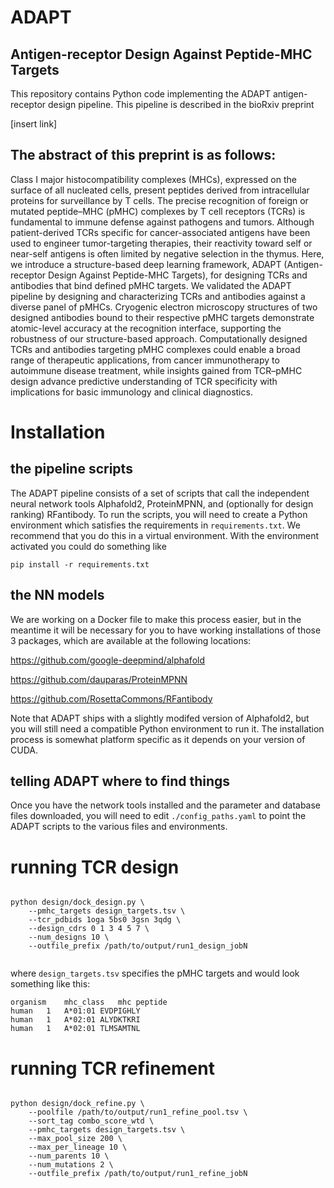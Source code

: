 # ADAPT

## Antigen-receptor Design Against Peptide-MHC Targets

This repository contains Python code implementing the ADAPT antigen-receptor design
pipeline. This pipeline is described in the bioRxiv preprint

[insert link]

## The abstract of this preprint is as follows:

Class I major histocompatibility complexes (MHCs), expressed on the surface of all nucleated cells, present peptides derived from intracellular proteins for surveillance by T cells.
The precise recognition of foreign or mutated peptide–MHC (pMHC) complexes by T cell receptors (TCRs) is fundamental to immune defense against pathogens and tumors.
Although patient-derived TCRs specific for cancer-associated antigens have been used to engineer tumor-targeting therapies, their reactivity toward self or near-self antigens is often limited by negative selection in the thymus.
Here, we introduce a structure-based deep learning framework, ADAPT (Antigen-receptor Design Against Peptide-MHC Targets), for designing TCRs and antibodies that bind defined pMHC targets.
We validated the ADAPT pipeline by designing and characterizing TCRs and antibodies against a diverse panel of pMHCs.
Cryogenic electron microscopy structures of two designed antibodies bound to their respective pMHC targets demonstrate atomic-level accuracy at the recognition interface, supporting the robustness of our structure-based approach.
Computationally designed TCRs and antibodies targeting pMHC complexes could enable a broad range of therapeutic applications, from cancer immunotherapy to autoimmune disease treatment, while insights gained from TCR–pMHC design advance predictive understanding of TCR specificity with implications for basic immunology and clinical diagnostics.


# Installation

## the pipeline scripts

The ADAPT pipeline consists of a set of scripts that call the independent
neural network tools Alphafold2, ProteinMPNN, and (optionally for design
ranking) RFantibody. To run the scripts, you will need to create a Python environment
which satisfies the requirements in `requirements.txt`. We recommend that you
do this in a virtual environment. With the environment activated you could do
something like

```
pip install -r requirements.txt
```

## the NN models

We are working on a Docker file to make this process easier, but in the meantime
it will be necessary for you to have working installations of those 3
packages, which are available at the following locations:

https://github.com/google-deepmind/alphafold

https://github.com/dauparas/ProteinMPNN

https://github.com/RosettaCommons/RFantibody

Note that ADAPT ships with a slightly modifed version of Alphafold2, but you will
still need a compatible Python environment to run it. The installation process is
somewhat platform specific as it depends on your version of CUDA.


## telling ADAPT where to find things

Once you have the network tools installed and the parameter and database files
downloaded, you will need to edit `./config_paths.yaml` to point the ADAPT scripts
to the various files and environments.

# running TCR design

```

python design/dock_design.py \
    --pmhc_targets design_targets.tsv \
    --tcr_pdbids 1oga 5bs0 3gsn 3qdg \
    --design_cdrs 0 1 3 4 5 7 \
    --num_designs 10 \
    --outfile_prefix /path/to/output/run1_design_jobN


```

where `design_targets.tsv` specifies the pMHC targets and would look something like this:

```
organism	mhc_class	mhc	peptide
human	1	A*01:01	EVDPIGHLY
human	1	A*02:01	ALYDKTKRI
human	1	A*02:01	TLMSAMTNL
```


# running TCR refinement

```

python design/dock_refine.py \
    --poolfile /path/to/output/run1_refine_pool.tsv \
    --sort_tag combo_score_wtd \
    --pmhc_targets design_targets.tsv \
    --max_pool_size 200 \
    --max_per_lineage 10 \
    --num_parents 10 \
    --num_mutations 2 \
    --outfile_prefix /path/to/output/run1_refine_jobN


```

